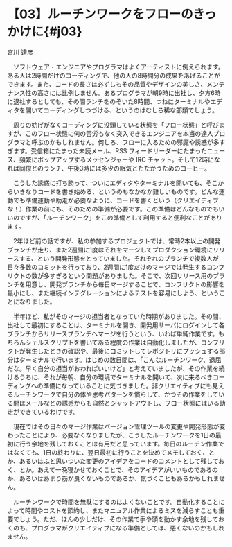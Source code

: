 # 【03】ルーチンワークをフローのきっかけに{#j03}

<div class="author">宮川 達彦</div>

　ソフトウェア・エンジニアやプログラマはよくアーティストに例えられます。ある人は2時間だけのコーディングで、他の人の8時間分の成果をあげることができます。また、コードの長さは必ずしもその品質やデザインの美しさ、メンテナンス性の高さには比例しません。あるプログラマが朝9時に出社し、夕方6時に退社するとしても、その間ランチをのぞいた8時間、つねにターミナルやエディタを開いてコーディングしつづける、というのはむしろ稀な部類でしょう。

　周りの妨げがなくコーディングに没頭している状態を「フロー状態」と呼びますが、このフロー状態に何の苦労もなく突入できるエンジニアを本当の達人プログラマと呼ぶのかもしれません。何しろ、フローに入るための邪魔や誘惑が多すぎます。受信箱にたまった未読メール、RSS フィードリーダーにたまったニュース、頻繁にポップアップするメッセンジャーや IRC チャット。そして12時になれば同僚とのランチ、午後3時には多少の眠気とたたかうためのコーヒー。

　こうした誘惑に打ち勝って、ついにエディタやターミナルを開いても、そこからいきなりコードを書き始める、というのもなかなか難しいものです。どんな運動でも準備運動や助走が必要なように、コードを書くという（クリエイティブな！）作業の前にも、そのための準備が必要です。この準備はどんなものでもいいのですが、「ルーチンワーク」をこの準備として利用すると便利なことがあります。

　2年ほど前の話ですが、私の参加するプロジェクトでは、常時2本以上の開発ブランチが走り、また2週間に1度はそれをマージしてプロダクション環境にリリースする、という開発形態をとっていました。それぞれのブランチで複数人が日々多数のコミットを行っており、2週間に1度だけのマージでは発生するコンフリクトの数が多すぎるという問題がありました。そこで、次回リリース用のブランチを用意し、開発ブランチから毎日マージすることで、コンフリクトの影響を最小にし、また継続インテグレーションによるテストを容易にしよう、ということになりました。

　半年ほど、私がそのマージの担当者となっていた時期がありました。その間、出社して最初にすることは、ターミナルを開き、開発用サーバにログインして各ブランチからリリースブランチへマージを行うという、いわば単純作業です。もちろんシェルスクリプトを書いてある程度の作業は自動化しましたが、コンフリクトが発生したときの確認や、最後にコミットしてレポジトリにプッシュする部分はターミナルで行います。はじめの数日間は、「こんなルーチンワーク、退屈だな。早く自分の担当がおわればいいけど」と考えていましたが、その作業を続けるうちに、それが毎朝、自分の環境でターミナルを開いて、次に来るべきコーディングへの準備になっていることに気づきました。非クリエイティブにも見えるルーチンワークで自分の体や思考パターンを慣らして、かつその作業をしている間はメールなどの誘惑からも自然とシャットアウトし、フロー状態にはいる助走ができているわけです。

　現在ではその日々のマージ作業はバージョン管理ツールの変更や開発形態が変わったことにより、必要なくなりましたが、こうしたルーチンワークを1日の最初に行う余地を残しておくことは有用だと思っています。毎日のルーチン作業ではなくても、1日の終わりに、翌日最初に行うことを決めてメモしておく、とか、あるいはふと思いついた変更のアイデアをコードのコメントとして残しておく、とか。あえて一晩寝かせておくことで、そのアイデアがいいものであるのか、あるいはあまり筋が良くないものであるか、気づくこともあるかもしれません。

　ルーチンワークで時間を無駄にするのはよくないことです。自動化することによって時間やコストを節約し、またマニュアル作業によるミスを減らすことも重要でしょう。ただ、ほんの少しだけ、その作業で手や頭を動かす余地を残しておくのも、プログラマがクリエイティブになる準備としては、悪くないのかもしれません。
